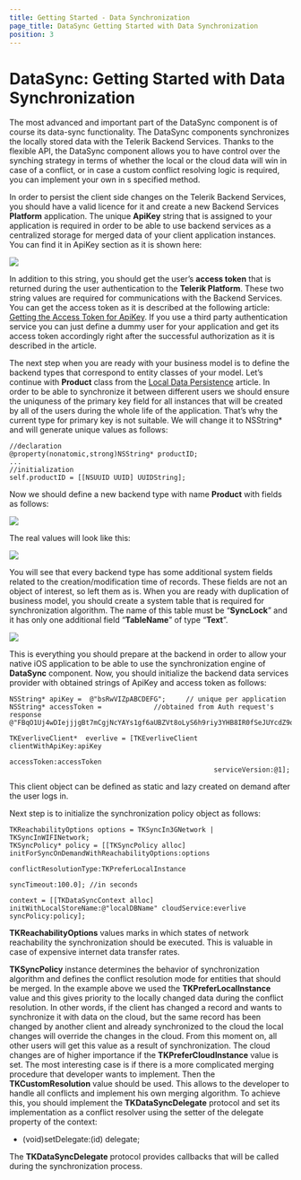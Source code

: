 ```yaml
---
title: Getting Started - Data Synchronization
page_title: DataSync Getting Started with Data Synchronization
position: 3
---
```


# DataSync: Getting Started with Data Synchronization

The most advanced and important part of the DataSync component is of course its data-sync functionality. The DataSync components synchronizes the locally stored data with the Telerik Backend Services. Thanks to the flexible API, the DataSync component allows you to have control over the synching strategy in terms of whether the local or the cloud data will win in case of a conflict, or in case a custom conflict resolving logic is required, you can implement your own in s specified method.

In order to persist the client side changes on the Telerik Backend Services, you should have a valid licence for it and create a new Backend Services **Platform** application. The unique **ApiKey** string that is assigned to your application is required in order to be able to use backend services as a centralized storage for merged data of your client application instances. You can find it in ApiKey section as it is shown here:

<img src="../images/datasync-getting-started-data-synchronization001.png"/>

In addition to this string, you should get the user’s **access token** that is returned during the user authentication to the **Telerik Platform**. These two string values are required for communications with the Backend Services. You can get the access token as it is described at the following article: [Getting the Access Token for ApiKey](getting-the-access-token-for-apikey). If you use a third party authentication service you can just define a dummy user for your application and get its access token accordingly right after the successful authorization as it is described in the article.

The next step when you are ready with your business model is to define the backend types that correspond to entity classes of your model. Let’s continue with **Product** class from the [Local Data Persistence](getting-started-local-data-persistence) article. In order to be able to synchronize it between different users we should ensure the uniquness of the primary key field for all instances that will be created by all of the users during the whole life of the application. That’s why the current type for primary key is not suitable. We will change it to NSString* and will generate unique values as follows:

	//declaration
	@property(nonatomic,strong)NSString* productID;
	...
	//initialization
	self.productID = [[NSUUID UUID] UUIDString];


Now we should define a new backend type with name **Product** with fields as follows:

<img src="../images/datasync-getting-started-data-synchronization002.png"/>

The real values will look like this:

<img src="../images/datasync-getting-started-data-synchronization003.png"/>

You will see that every backend type has some additional system fields related to the creation/modification time of records. These fields are not an object of interest, so left them as is. When you are ready with duplication of business model, you should create a system table that is required for synchronization algorithm. The name of this table must be “**SyncLock**” and it has only one additional field “**TableName**” of type “**Text**”.

<img src="../images/datasync-getting-started-data-synchronization004.png"/>

This is everything you should prepare at the backend in order to allow your native iOS application to be able to use the synchronization engine of **DataSync** component.
Now, you should initialize the backend data services provider with obtained strings of ApiKey and access token as follows:

	NSString* apiKey =  @"bsRwVIZpABCDEFG"; 	// unique per application
	NSString* accessToken =				//obtained from Auth request's response @"FBqO1Uj4wDIejjjgBt7mCgjNcYAYs1gf6aUBZVt8oLyS6h9riy3YHB8IR0fSeJUYcdZ9q7j0QvTTpe6FzUetL5an4yR4mR8v8DSXPjrBAxObinr3uFt6VpVI1NMLYZPVUZwES9fFWD3LqgG4cQVjQlzF5qzpzdsRfZ9kTBLQHwWtLYi49ABCDEFGH";

	TKEverliveClient*  everlive = [TKEverliveClient clientWithApiKey:apiKey
    					                                  accessToken:accessToken
                       						           serviceVersion:@1];


This client object can be defined as static and lazy created on demand after the user logs in.

Next step is to initialize the synchronization policy object as follows:

	TKReachabilityOptions options = TKSyncIn3GNetwork | TKSyncInWIFINetwork;
	TKSyncPolicy* policy = [[TKSyncPolicy alloc] initForSyncOnDemandWithReachabilityOptions:options
    				                                                   conflictResolutionType:TKPreferLocalInstance
                   	            		                                           syncTimeout:100.0]; //in seconds

	context = [[TKDataSyncContext alloc] initWithLocalStoreName:@"localDBName" cloudService:everlive syncPolicy:policy];

**TKReachabilityOptions** values marks in which states of network reachability the synchronization should be executed. This is valuable in case of expensive internet data transfer rates.

**TKSyncPolicy** instance determines the behavior of synchronization algorithm and defines the conflict resolution mode for entities that should be merged. In the example above we used the **TKPreferLocalInstance** value and this gives priority to the locally changed data during the conflict resolution. In other words, if the client has changed a record and wants to synchronize it with data on the cloud, but the same record has been changed by another client and already synchronized to the cloud the local changes will override the changes in the cloud. From this moment on, all other users will get this value as a result of synchronization. The cloud changes are of higher importance if the **TKPreferCloudInstance** value is set.
The most interesting case is if there is a more complicated merging procedure that developer wants to implement. Then the **TKCustomResolution** value should be used. This allows to the developer to handle all conflicts and implement his own merging algorithm. To achieve this, you should implement the **TKDataSyncDelegate** protocol and set its implementation as a conflict resolver using the setter of the delegate property of the context:

- (void)setDelegate:(id<TKDataSyncDelegate>) delegate;

The **TKDataSyncDelegate** protocol provides callbacks that will be called during the synchronization process.



